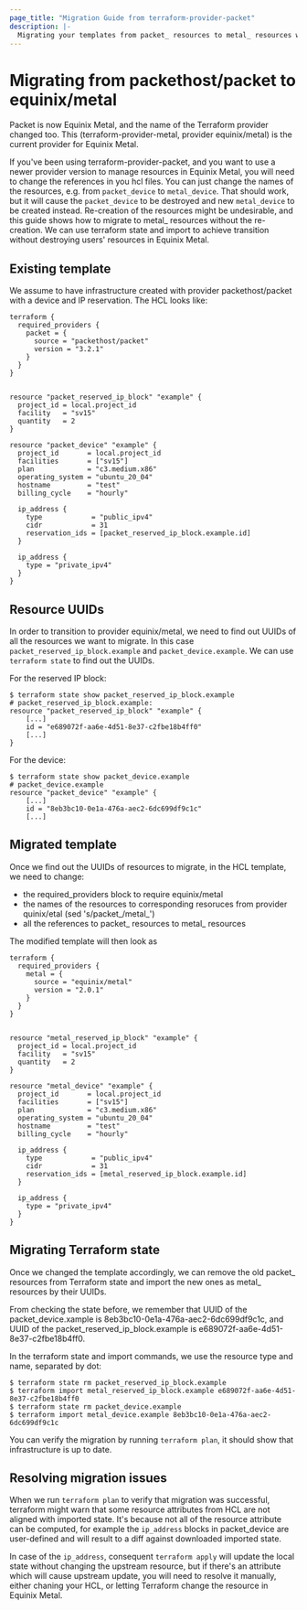 ```yaml
---
page_title: "Migration Guide from terraform-provider-packet"
description: |-
  Migrating your templates from packet_ resources to metal_ resources with minimal disruption.
---
```


# Migrating from packethost/packet to equinix/metal

Packet is now Equinix Metal, and the name of the Terraform provider changed too. This (terraform-provider-metal, provider equinix/metal) is the current provider for Equinix Metal.

If you've been using terraform-provider-packet, and you want to use a newer provider version to manage resources in Equinix Metal, you will need to change the references in you hcl files. You can just change the names of the resources, e.g. from `packet_device` to `metal_device`. That should work, but it will cause the `packet_device` to be destroyed and new `metal_device` to be created instead. Re-creation of the resources might be undesirable, and this guide shows how to migrate to metal_ resources without the re-creation. We can use terraform state and import to achieve transition without destroying users' resources in Equinix Metal.

## Existing template

We assume to have infrastructure created with provider packethost/packet with a device and IP reservation. The HCL looks like:

```hcl-terraform
terraform {
  required_providers {
    packet = {
      source = "packethost/packet"
      version = "3.2.1"
    }
  }
}


resource "packet_reserved_ip_block" "example" {
  project_id = local.project_id
  facility   = "sv15"
  quantity   = 2
}

resource "packet_device" "example" {
  project_id       = local.project_id
  facilities       = ["sv15"]
  plan             = "c3.medium.x86"
  operating_system = "ubuntu_20_04"
  hostname         = "test"
  billing_cycle    = "hourly"

  ip_address {
    type            = "public_ipv4"
    cidr            = 31
    reservation_ids = [packet_reserved_ip_block.example.id]
  }

  ip_address {
    type = "private_ipv4"
  }
}
```

## Resource UUIDs

In order to transition to provider equinix/metal, we need to find out UUIDs of all the resources we want to migrate. In this case `packet_reserved_ip_block.example` and `packet_device.example`. We can use `terraform state` to find out the UUIDs.

For the reserved IP block:

```
$ terraform state show packet_reserved_ip_block.example
# packet_reserved_ip_block.example:
resource "packet_reserved_ip_block" "example" {
	[...]
    id = "e689072f-aa6e-4d51-8e37-c2fbe18b4ff0"
	[...]
}
```

For the device:

```
$ terraform state show packet_device.example
# packet_device.example
resource "packet_device" "example" {
	[...]
    id = "8eb3bc10-0e1a-476a-aec2-6dc699df9c1c"
	[...]

```

## Migrated template

Once we find out the UUIDs of resources to migrate, in the HCL template, we need to change:
 
* the required_providers block to require equinix/metal
* the names of the resources to corresponding resoruces from provider quinix/etal (sed 's/packet_/metal_')
* all the references to packet_ resources to metal_ resources

The modified template will then look as

```hcl-terraform
terraform {
  required_providers {
    metal = {
      source = "equinix/metal"
      version = "2.0.1"
    }
  }
}


resource "metal_reserved_ip_block" "example" {
  project_id = local.project_id
  facility   = "sv15"
  quantity   = 2
}

resource "metal_device" "example" {
  project_id       = local.project_id
  facilities       = ["sv15"]
  plan             = "c3.medium.x86"
  operating_system = "ubuntu_20_04"
  hostname         = "test"
  billing_cycle    = "hourly"

  ip_address {
    type            = "public_ipv4"
    cidr            = 31
    reservation_ids = [metal_reserved_ip_block.example.id]
  }

  ip_address {
    type = "private_ipv4"
  }
}
```

## Migrating Terraform state

Once we changed the template accordingly, we can remove the old packet_ resources from Terraform state and import the new ones as metal_ resources by their UUIDs.

From checking the state before, we remember that UUID of the packet_device.xample is 8eb3bc10-0e1a-476a-aec2-6dc699df9c1c, and UUID of the packet_reserved_ip_block.example is e689072f-aa6e-4d51-8e37-c2fbe18b4ff0.

 In the terraform state and import commands, we use the resource type and name, separated by dot:

```
$ terraform state rm packet_reserved_ip_block.example
$ terraform import metal_reserved_ip_block.example e689072f-aa6e-4d51-8e37-c2fbe18b4ff0
$ terraform state rm packet_device.example
$ terraform import metal_device.example 8eb3bc10-0e1a-476a-aec2-6dc699df9c1c
```

You can verify the migration by running `terraform plan`, it should show that infrastructure is up to date.

## Resolving migration issues

When we run `terraform plan` to verify that migration was successful, terraform might warn that some resource attributes from HCL are not aligned with imported state. It's because not all of the resource attribute can be computed, for example the `ip_address` blocks in packet_device are user-defined and will result to a diff against downloaded imported state.

In case of the `ip_address`, consequent `terraform apply` will update the local state without changing the upstream resource, but if there's an attribute which will cause upstream update, you will need to resolve it manually, either chaning your HCL, or letting Terraform change the resource in Equinix Metal.


